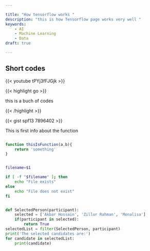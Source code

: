 ```yaml
---

title: "How tensorflow works "
description: "this is how Tensorflow page works very well "  
keywords: 
    - AI 
    - Machine Learning
    - Data
draft: true 

---
```





## Short codes 

 {{< youtube tPYj3fFJGjk >}}

{{< highlight go >}} 

this is a buch of codes 

 {{< /highlight >}}

{{< gist spf13 7896402 >}}





This is first info about the function 

```javascript {linenos=true,h1_lines=[2]}

function thisIsFunction(a,b){
    return 'something'
}

```


```bash

filename=$1

if [ -f "$filename" ]; then
    echo "File exists"
else
    echo "File does not exist"
fi


```

```python

def SelectedPerson(participant):
    selected = ['Akbar Hossain', 'Zillur Rahman', 'Monalisa']
    if(participant in selected):
        return True
selectedList = filter(SelectedPerson, participant)
print('The selected candidates are:')
for candidate in selectedList:
    print(candidate)



```